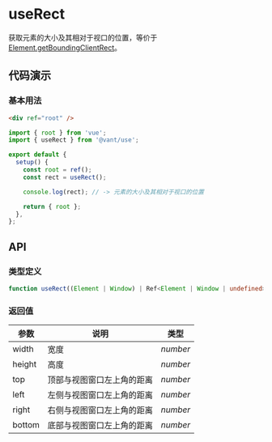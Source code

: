 # useRect

获取元素的大小及其相对于视口的位置，等价于 [Element.getBoundingClientRect](https://developer.mozilla.org/zh-CN/docs/Web/API/Element/getBoundingClientRect)。

## 代码演示

### 基本用法

```html
<div ref="root" />
```

```js
import { root } from 'vue';
import { useRect } from '@vant/use';

export default {
  setup() {
    const root = ref();
    const rect = useRect();

    console.log(rect); // -> 元素的大小及其相对于视口的位置

    return { root };
  },
};
```

## API

### 类型定义

```ts
function useRect((Element | Window) | Ref<Element | Window | undefined>): DOMRect;
```

### 返回值

| 参数   | 说明                       | 类型     |
| ------ | -------------------------- | -------- |
| width  | 宽度                       | _number_ |
| height | 高度                       | _number_ |
| top    | 顶部与视图窗口左上角的距离 | _number_ |
| left   | 左侧与视图窗口左上角的距离 | _number_ |
| right  | 右侧与视图窗口左上角的距离 | _number_ |
| bottom | 底部与视图窗口左上角的距离 | _number_ |
